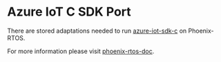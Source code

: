 Azure IoT C SDK Port
===================

There are stored adaptations needed to run [azure-iot-sdk-c](https://github.com/Azure/azure-iot-sdk-c) on Phoenix-RTOS.

For more information please visit [phoenix-rtos-doc](https://github.com/phoenix-rtos/phoenix-rtos-doc/blob/master/ports/azure_sdk.md).